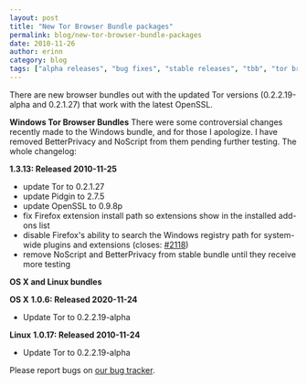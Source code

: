 ```yaml
---
layout: post
title: "New Tor Browser Bundle packages"
permalink: blog/new-tor-browser-bundle-packages
date: 2010-11-26
author: erinn
category: blog
tags: ["alpha releases", "bug fixes", "stable releases", "tbb", "tor browser bundle"]
---
```


There are new browser bundles out with the updated Tor versions (0.2.2.19-alpha and 0.2.1.27) that work with the latest OpenSSL.

**Windows Tor Browser Bundles**
There were some controversial changes recently made to the Windows bundle, and for those I apologize. I have removed BetterPrivacy and NoScript from them pending further testing. The whole changelog:

**1.3.13: Released 2010-11-25**

- update Tor to 0.2.1.27
- update Pidgin to 2.7.5
- update OpenSSL to 0.9.8p
- fix Firefox extension install path so extensions show in the installed add-ons list
- disable Firefox's ability to search the Windows registry path for system-wide
 plugins and extensions (closes: [#2118](https://trac.torproject.org/projects/tor/ticket/2118))
- remove NoScript and BetterPrivacy from stable bundle until they receive more
 testing

**OS X and Linux bundles**

**OS X**
**1.0.6: Released 2020-11-24**

- Update Tor to 0.2.2.19-alpha

**Linux**
**1.0.17: Released 2010-11-24**

- Update Tor to 0.2.2.19-alpha

Please report bugs on [our bug tracker](https://trac.torproject.org/).


